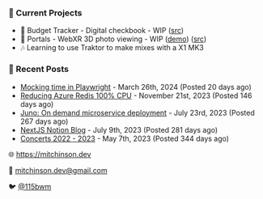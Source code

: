 ### 📌 Current Projects
- 💸 Budget Tracker - Digital checkbook - WIP ([src](https://github.com/bmitchinson/budget-entry))
- 📸 Portals - WebXR 3D photo viewing - WIP ([demo](https://portals.mitchinson.dev/)) ([src](https://github.com/bmitchinson/vr-jpg-viewer-webxr))
- 🎶 Learning to use Traktor to make mixes with a X1 MK3

### 📝 Recent Posts

- [Mocking time in Playwright](https://blog.mitchinson.dev/playwright-mock-time) - March 26th, 2024 (Posted 20 days ago)
- [Reducing Azure Redis 100% CPU](https://blog.mitchinson.dev/redis-cpu) - November 21st, 2023 (Posted 146 days ago)
- [Juno: On demand microservice deployment](https://blog.mitchinson.dev/juno) - July 23rd, 2023 (Posted 267 days ago)
- [NextJS Notion Blog](https://blog.mitchinson.dev/blog-2023) - July 9th, 2023 (Posted 281 days ago)
- [Concerts 2022 - 2023](https://blog.mitchinson.dev/concerts-2023) - May 7th, 2023 (Posted 344 days ago)

🌐 https://mitchinson.dev

💌 mitchinson.dev@gmail.com

🐦 [@115bwm](https://twitter.com/115bwm)